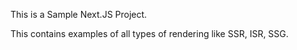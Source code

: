 This is a Sample Next.JS Project.

This contains examples of all types of rendering like SSR, ISR, SSG.
